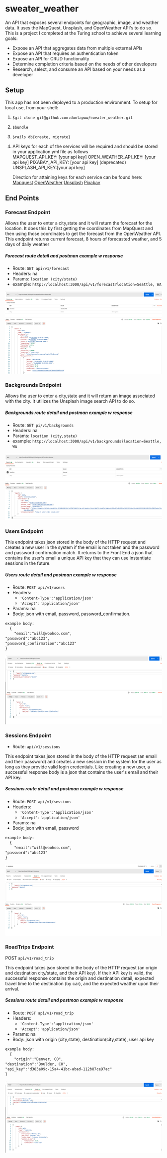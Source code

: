 # sweater_weather
An API that exposes several endpoints for geographic, image, and weather data. It uses the MapQuest, Unsplash, and OpenWeather API's to do so.  This is a project I completed at the Turing school to achieve several learning goals:
- Expose an API that aggregates data from multiple external APIs
- Expose an API that requires an authentication token
- Expose an API for CRUD functionality
- Determine completion criteria based on the needs of other developers
- Research, select, and consume an API based on your needs as a developer

## Setup
This app has not been deployed to a production environment.  To setup for local use, from your shell:

1. `$git clone git@github.com:dunlapww/sweater_weather.git`
2. `$bundle`
3. `$rails db{create, migrate}`
4. API keys for each of the services will be required and should be stored in your application.yml file as follows<br/>
    MAPQUEST_API_KEY: [your api key]
    OPEN_WEATHER_API_KEY: [your api key]
    PIXABAY_API_KEY: [your api key] (deprecated)
    UNSPLASH_API_KEY:[your api key]
    <br/>

    Direction for attaining keys for each service can be found here:
    [Mapquest](https://developer.mapquest.com/documentation/)
    [OpenWeather](https://openweathermap.org/appid)
    [Unsplash](https://unsplash.com/documentation#creating-a-developer-account)
    [Pixabay](https://pixabay.com/service/about/api/)




## End Points

### Forecast Endpoint
Allows the user to enter a city,state and it will return the forecast for the location.  It does this by first getting the coordinates from MapQuest and then using those coordinates to get the forecast from the OpenWeather API.  This endpoint returns current forecast, 8 hours of forecasted weather, and 5 days of daily weather

##### Forecast route detail and postman example w response
- Route: `GET api/v1/forecast`
- Headers: na
- Params: `location (city/state)`
- example: `http://localhost:3000/api/v1/forecast?location=Seattle, WA`

![](app/read_me_data/forecast_endpoint.png "Forecast endpoint")

### Backgrounds Endpoint
Allows the user to enter a city,state and it will return an image associated with the city.  It utilizes the Unsplash image search API to do so.  

##### Backgrounds route detail and postman example w response
- Route: `GET pi/v1/backgrounds`
- Headers: na
- Params: `location (city,state)`
- example: `http://localhost:3000/api/v1/backgrounds?location=Seattle, WA`

![](app/read_me_data/backgrounds_endpoint.png "backgrounds endpoint")

### Users Endpoint
This endpoint takes json stored in the body of the HTTP request and creates a new user in the system if the email is not taken and the password and password confirmation match.  It returns to the Front End a json that contains the user's email a unique API key that they can use instantiate sessions in the future.

##### Users route detail and postman example w response
- Route: `POST api/v1/users`
- Headers:
  - `'Content-Type':'application/json'`
  - `'Accept':'application/json'`
- Params: na
- Body: json with email, password, password_confirmation.
```
example body:
  {
    "email":"will@woohoo.com",
"password":"abc123",
"password_confirmation":"abc123"
}
```

![](app/read_me_data/users_endpoint.png "users endpoint")

### Sessions Endpoint
- Route: `api/v1/sessions`

This endpoint takes json stored in the body of the HTTP request (an email and their password) and creates a new session in the system for the user as long as they provide valid login credentials.  Like creating a new user, a successful response body is a json that contains the user's email and their API key.

##### Sessions route detail and postman example w response
- Route: `POST api/v1/sessions`
- Headers:
  - `'Content-Type':'application/json'`
  - `'Accept':'application/json'`
- Params: na
- Body: json with email, password
```
example body:
  {
    "email":"will@woohoo.com",
"password":"abc123"
}
```

![](app/read_me_data/sessions_endpoint.png "session endpoint")



### RoadTrips Endpoint
POST `api/v1/road_trip`

This endpoint takes json stored in the body of the HTTP request (an origin and destination city/state, and their API key).  If their API key is valid, the successful response contains the origin and destination detail, expected travel time to the destination (by car), and the expected weather upon their arrival.

##### Sessions route detail and postman example w response
- Route: `POST api/v1/road_trip`
- Headers:
  - `'Content-Type':'application/json'`
  - `'Accept':'application/json'`
- Params: na
- Body: json with origin (city,state), destination(city,state), user api key
```
example body:
  {
    "origin":"Denver, CO",
"destination":"Boulder, CO",
"api_key":"d383a09c-15a4-41bc-abad-112b87ce97ac"
}
```

![](app/read_me_data/road_trip_endpoint.png "road_trip endpoint")




